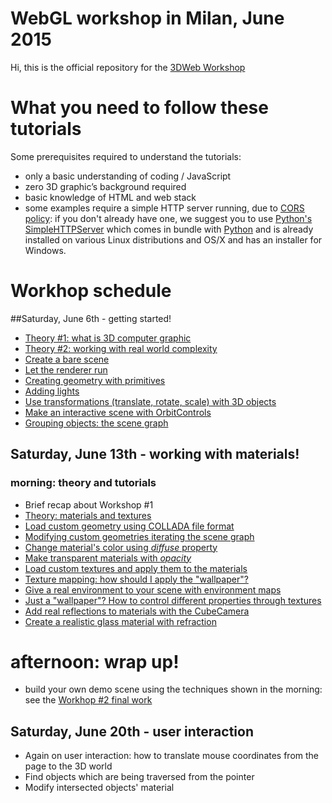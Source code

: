 # WebGL workshop in Milan, June 2015
Hi,
this is the official repository for the [3DWeb Workshop](http://www.3dweb.cc/)

# What you need to follow these tutorials
Some prerequisites required to understand the tutorials:
+   only a basic understanding of coding / JavaScript
+   zero 3D graphic’s background required
+   basic knowledge of HTML and web stack
+   some examples require a simple HTTP server running, due to [CORS policy](https://en.wikipedia.org/wiki/Same-origin_policy): 
if you don't already have one, we suggest you to use [Python's SimpleHTTPServer](https://docs.python.org/2/library/simplehttpserver.html)
which comes in bundle with [Python](https://www.python.org/) and is already installed on various Linux distributions and OS/X and has an installer for Windows.

# Workhop schedule

##Saturday, June 6th - getting started!
+   [Theory #1: what is 3D computer graphic](https://docs.google.com/presentation/d/1jHReQE5lchAcquooXlse_dfuz4_mcumx4HfNhDx6Pqg/edit)
+   [Theory #2: working with real world complexity](https://docs.google.com/presentation/d/1jHReQE5lchAcquooXlse_dfuz4_mcumx4HfNhDx6Pqg/edit)
+   [Create a bare scene](course_material/01_create_scene.md)
+   [Let the renderer run](course_material/02_run_scene.md)
+   [Creating geometry with primitives](course_material/03_create_geometry.md)
+   [Adding lights](course_material/04_adding_lights.md)
+   [Use transformations (translate, rotate, scale) with 3D objects](course_material/05_use_transformations.md)
+   [Make an interactive scene with OrbitControls](course_material/06_user_interaction.md)
+   [Grouping objects: the scene graph](course_material/07_grouping_objects.md)

## Saturday, June 13th - working with materials!

### morning: theory and tutorials
+   Brief recap about Workshop #1
+   [Theory: materials and textures](https://docs.google.com/presentation/d/1kVe2cK1NEQK6FznNgbK-XYGfJikU4wsSxnMXuAAUYnQ/edit#slide=id.g5913d61c0_0_6)
+   [Load custom geometry using COLLADA file format](course_material/08_custom_geometry.md)
+   [Modifying custom geometries iterating the scene graph](course_material/09_traversing_scene_graph.md)
+   [Change material's color using _diffuse_ property](course_material/10_materials_diffuse.md)
+   [Make transparent materials with _opacity_](course_material/11_materials_opacity.md)
+   [Load custom textures and apply them to the materials](course_material/12_texture_loading.md)
+   [Texture mapping: how should I apply the "wallpaper"?](course_material/13_texture_mapping.md)
+   [Give a real environment to your scene with environment maps](course_material/14_environment_texture.md)
+   [Just a "wallpaper"? How to control different properties through textures](course_material/15_texture_channels.md)
+   [Add real reflections to materials with the CubeCamera](course_material/16_materials_reflections.md)
+   [Create a realistic glass material with refraction](course_material/17_materials_refractions.md)

# afternoon: wrap up!
+   build your own demo scene using the techniques shown in the morning: see the [Workhop #2 final work](course_material/WorkshopEnd_2.html)

## Saturday, June 20th - user interaction
+   Again on user interaction: how to translate mouse coordinates from the page to the 3D world
+   Find objects which are being traversed from the pointer
+   Modify intersected objects' material
